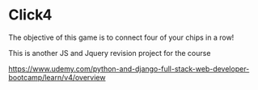 # Click4
The objective of this game is to connect four of your chips in a row!

This is another JS and Jquery revision project for the course

https://www.udemy.com/python-and-django-full-stack-web-developer-bootcamp/learn/v4/overview


